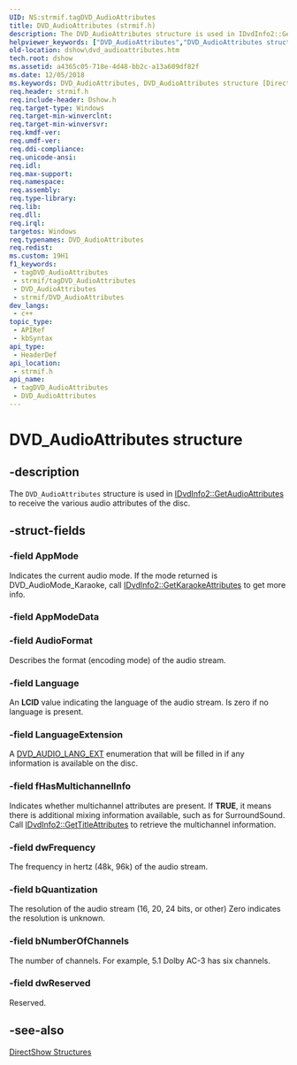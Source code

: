 ```yaml
---
UID: NS:strmif.tagDVD_AudioAttributes
title: DVD_AudioAttributes (strmif.h)
description: The DVD_AudioAttributes structure is used in IDvdInfo2::GetAudioAttributes to receive the various audio attributes of the disc.
helpviewer_keywords: ["DVD_AudioAttributes","DVD_AudioAttributes structure [DirectShow]","DVD_AudioAttributesStructure","dshow.dvd_audioattributes","strmif/DVD_AudioAttributes"]
old-location: dshow\dvd_audioattributes.htm
tech.root: dshow
ms.assetid: a4365c05-718e-4d48-bb2c-a13a609df82f
ms.date: 12/05/2018
ms.keywords: DVD_AudioAttributes, DVD_AudioAttributes structure [DirectShow], DVD_AudioAttributesStructure, dshow.dvd_audioattributes, strmif/DVD_AudioAttributes
req.header: strmif.h
req.include-header: Dshow.h
req.target-type: Windows
req.target-min-winverclnt: 
req.target-min-winversvr: 
req.kmdf-ver: 
req.umdf-ver: 
req.ddi-compliance: 
req.unicode-ansi: 
req.idl: 
req.max-support: 
req.namespace: 
req.assembly: 
req.type-library: 
req.lib: 
req.dll: 
req.irql: 
targetos: Windows
req.typenames: DVD_AudioAttributes
req.redist: 
ms.custom: 19H1
f1_keywords:
 - tagDVD_AudioAttributes
 - strmif/tagDVD_AudioAttributes
 - DVD_AudioAttributes
 - strmif/DVD_AudioAttributes
dev_langs:
 - c++
topic_type:
 - APIRef
 - kbSyntax
api_type:
 - HeaderDef
api_location:
 - strmif.h
api_name:
 - tagDVD_AudioAttributes
 - DVD_AudioAttributes
---
```


# DVD_AudioAttributes structure


## -description

The <code>DVD_AudioAttributes</code> structure is used in <a href="/windows/desktop/api/strmif/nf-strmif-idvdinfo2-getaudioattributes">IDvdInfo2::GetAudioAttributes</a> to receive the various audio attributes of the disc.

## -struct-fields

### -field AppMode

Indicates the current audio mode. If the mode returned is DVD_AudioMode_Karaoke, call <a href="/windows/desktop/api/strmif/nf-strmif-idvdinfo2-getkaraokeattributes">IDvdInfo2::GetKaraokeAttributes</a> to get more info.

### -field AppModeData

### -field AudioFormat

Describes the format (encoding mode) of the audio stream.

### -field Language

An <b>LCID</b> value indicating the language of the audio stream. Is zero if no language is present.

### -field LanguageExtension

A [DVD_AUDIO_LANG_EXT](/windows/desktop/api/strmif/ne-strmif-dvd_audio_lang_ext) enumeration that will be filled in if any information is available on the disc.

### -field fHasMultichannelInfo

Indicates whether multichannel attributes are present. If <b>TRUE</b>, it means there is additional mixing information available, such as for SurroundSound. Call <a href="/windows/desktop/api/strmif/nf-strmif-idvdinfo2-gettitleattributes">IDvdInfo2::GetTitleAttributes</a> to retrieve the multichannel information.

### -field dwFrequency

The frequency in hertz (48k, 96k) of the audio stream.

### -field bQuantization

The resolution of the audio stream (16, 20, 24 bits, or other) Zero indicates the resolution is unknown.

### -field bNumberOfChannels

The number of channels. For example, 5.1 Dolby AC-3 has six channels.

### -field dwReserved

Reserved.

## -see-also

<a href="/windows/desktop/DirectShow/directshow-structures">DirectShow Structures</a>

